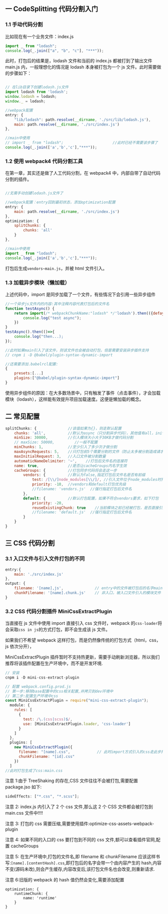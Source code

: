 ## 一 CodeSplitting 代码分割入门

### 1.1 手动代码分割

比如现在有一个业务文件：index.js

```js
import _ from "lodash";
console.log(_.join(["a", "b", "c"], "***"));
```

此时，打包后的结果是，lodash 文件和当前的 index.js 都被打到了输出文件 main.js 内，一般理想化的情况是 lodash 本身被打包为一个 js 文件。此时需要做的步骤如下：

```js

// 在lib目录下创建lodash.js文件
import lodash from 'lodash';
window.lodash = lodash;
window._ = lodash;

//webpack配置
entry: {
    "lib/lodash": path.resolve(__dirname, './src/lib/lodash.js'),
    main: path.resolve(__dirname, './src/index.js')
},

//main中使用
// import _ from "lodash";                      //此时已经不需要该步骤了
console.log(_.join(['a','b','c'],"***"));
```

### 1.2 使用 webpack4 代码分割工具

在第一章，其实还是做了人工代码分割，在 webpack4 中，内部自带了自动代码分割的插件。

```js

//无需手动创建lodash.js文件了

//webpack配置：entry回到最初状态，添加optimization配置
entry: {
    main: path.resolve(__dirname, './src/index.js')
},
optimization: {
    splitChunks: {
        chunks: 'all'
    }
},

//main中使用
import _ from "lodash";
console.log(_.join(['a','b','c'],"***"));
```

打包后生成`vendors~main.js`，并被 html 文件引入。

### 1.3 加载异步模块（懒加载）

上述代码中，import 是同步加载了一个文件，有些情况下会引用一些异步组件

```js
//一个异步js文件内的内容:其中注释内容代表打包后的文件名
function testAsync() {
    return import(/* webpackChunkName:"lodash" */'lodash').then(({defaylt: _}) => {
        console.log("test async");
    })
}
testAsync().then(()=>{
    console.log("then...);
});

//此时如果main引入了该文件，则该文件也会被自动打包，但是需要安装异步插件支持
// cnpm i -D @babel/plugin-syntax-dynamic-import

//还需要添加.babelrcl配置:
{
    presets:[...]
    plugins:["@babel/plugin-syntax-dynamic-import"]
}
```

使用异步组件的原因：在大多数场景中，只有触发了事件（点击事件），才会加载模块（lodash），这样能有效提升项目加载速度。这便是懒加载的概念。

## 二 常见配置

```js
splitChunks: {              //该值如果为{}，则走默认配置
    chunks: 'all',          //默认为async（只分割异步代码），其他值有all，initial（只分割同步代码）,其实只需要这一个配置即可，其他地方全部不需要
    minSize: 30000,         //引入模块大小大于30KB才做代码分割
    // maxSize: 50000,         //一般不配置
    minChunks: 1,           //至少引入了多少次才做分割
    maxAsyncRequests: 5,    //只打包前5个需要分割的文件（防止太多被分割造成请求多）
    maxInitialRequest: 3,   //入口文件被分割数量
    automaticNameDelimiter: '~',    //打包后文件名的连接符
    name: true,             //是否让cacheGroups内名字生效
    cacheGroups: {          //打包同步代码将会走这一步
        vendors: {          //默认为false,指定打包后文件名是否有前缀
            test: /[\\/]node_modules[\\/]/, //引入文件位于node_modules时打包方式
            priority: -10,  //vendors和default打包优先级
            //filename: 'vendors.js'  //强行指定打包后文件名
        },
        default: {          //默认打包配置，如果不符合vendors要求，如下打包
            priority: -20,
            reuseExistingChunk: true    //当前模块之前已经被打包，是否直接引用之前被打包的模块
            //filename: 'default.js'  //强行指定打包后文件名
        }
    }
}

```

## 三 CSS 代码分割

### 3.1 入口文件与引入文件打包的不同

```js
entry:{
    main: './src/index.js'
},
output: {
    filename: '[name],js',              // entry中的文件被打包后的名字main
    chunkFilename: '[name].chunk.js'    // 非入口，被入口文件引入的模块文件
}
```

### 3.2 CSS 代码分割插件 MiniCssExtractPlugin

当直接在 js 文件中使用 import 直接引入 css 文件时，webpack 的`css-loader`将会采取`css in js`的方式打包，即不会生成该 js 文件。

如果我们不希望 webpack 这样打包，而是仍然像传统的打包方式（html，css，js 依次分开），

MiniCssExtractPlugin 插件暂时不支持热更新，需要手动刷新浏览器，所以我们推荐将该插件配置在生产环境中，而不是开发环境.

```js
// 安装
cnpm i -D mini-css-extract-plugin

// 配置 webpack.config.prod.js
// 第一步:移除base配置中的css相关配置,并拷贝到dev环境中
// 第二步:配置生产环境中css
const MiniCssExtractPlugin = require("mini-css-extract-plugin");
  module: {
    rules: [
      {
        test: /\.(css|scss)$/,
        use: [MiniCssExtractPlugin.loader, 'css-loader']
      }
    ]
  },
  plugins: [
    new MiniCssExtractPlugin({
      filename: "[name].css",            // 此时import方式引入的css走此步打包,并生成一个link加入html中,以前是直接以style形式追加
      chunkFilename: "[id].css"
    })
  ]
//此时打包生成了css:main.css
```

注意 1:由于 TreeShaking 的存在,CSS 文件往往不会被打包,需要配置 package.jso 如下:

```js
sideEffects: ["*.css", "*.scss"];
```

注意 2: index.js 内引入了 2 个 css 文件,那么这 2 个 CSS 文件都会被打包到 main.css 文件中!!!!

注意 3: 打包的 css 需要压缩,需要使用插件:optimize-css-assets-webpack-plugin

注意 4: 如果不同的入口的 css 要打包到不同的 css 文件,额可以查看插件官网,配置 cacheGroups

注意 5: 在生产环境中,打包的文件名,即 filename 和 chunkFilename 应该这样书写:`[name].[contentHash].css`,即打包后的名字会带一个由内容产生的 hash,内容不变(源码未改),则会产生缓存,内容改变后,该打包文件名也会改变,则重新请求.

注意 6:旧版的 webpack 的 hash 值仍然会变化,需要添加配置

```
optimization: {
    runtimeChunk: {
        name: 'runtime'
    }
}
```
